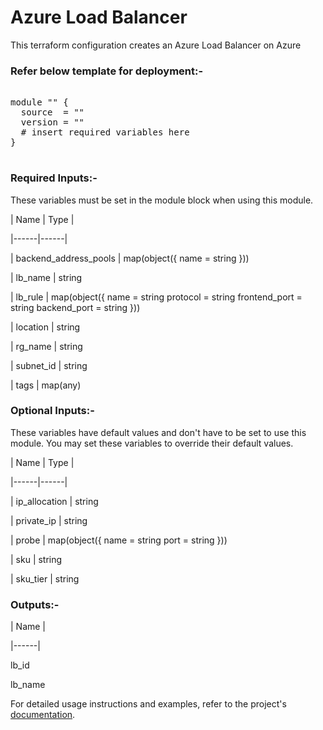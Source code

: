 
# Azure Load Balancer


This terraform configuration creates an  Azure Load Balancer on Azure

### Refer below template for deployment:-


<pre>

module "" {
  source  = ""
  version = ""
  # insert required variables here
}

</pre>


### Required Inputs:-


These variables must be set in the module block when using this module.


| Name | Type |

|------|------|

| backend_address_pools | map(object({ name = string }))

| lb_name | string

| lb_rule | map(object({ name = string protocol = string frontend_port = string backend_port = string }))

| location | string

| rg_name | string

| subnet_id | string

| tags | map(any)


### Optional Inputs:-


These variables have default values and don't have to be set to use this module. You may set these variables to override their default values.


| Name | Type |

|------|------|

| ip_allocation | string

| private_ip | string

| probe | map(object({ name = string port = string }))

| sku | string

| sku_tier | string


### Outputs:-


| Name |

|------|

lb_id

lb_name


For detailed usage instructions and examples, refer to the project's [documentation](https://registry.terraform.io/providers/hashicorp/azurerm/latest/docs/resources/lb).
